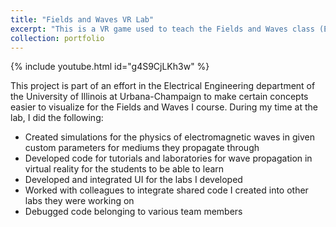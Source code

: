 ```yaml
---
title: "Fields and Waves VR Lab"
excerpt: "This is a VR game used to teach the Fields and Waves class (ECE 329) at the University of Illinois at Urbana-Champaign. <br/><img src='/images/PropogationLabThumbnail.png' width='500' height='300'>"
collection: portfolio
---
```

<!-- {% include youtube.html id="huVNjEjQvaQ" %} -->
{% include youtube.html id="g4S9CjLKh3w" %}

This project is part of an effort in the Electrical Engineering department of the University of Illinois at Urbana-Champaign to make certain concepts easier to visualize for the Fields and Waves I course. During my time at the lab, I did the following:
 <ul>
  <li>Created simulations for the physics of electromagnetic waves in given custom parameters for mediums they propagate through</li>
  <li>Developed code for tutorials and laboratories for wave propagation in virtual reality for the students to be able to learn</li>
  <li>Developed and integrated UI for the labs I developed</li>
  <li>Worked with colleagues to integrate shared code I created into other labs they were working on</li>
  <li>Debugged code belonging to various team members</li>
</ul> 